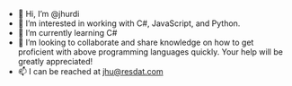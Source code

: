 - 👋 Hi, I’m @jhurdi
- 👀 I’m interested in working with C#, JavaScript, and Python.
- 🌱 I’m currently learning C#
- 💞️ I’m looking to collaborate and share knowledge on how to get proficient with above programming languages quickly.  Your help will be greatly appreciated!
- 📫 I can be reached at jhu@resdat.com

<!---
jhurdi/jhurdi is a ✨ special ✨ repository because its `README.md` (this file) appears on your GitHub profile.
You can click the Preview link to take a look at your changes.
--->
